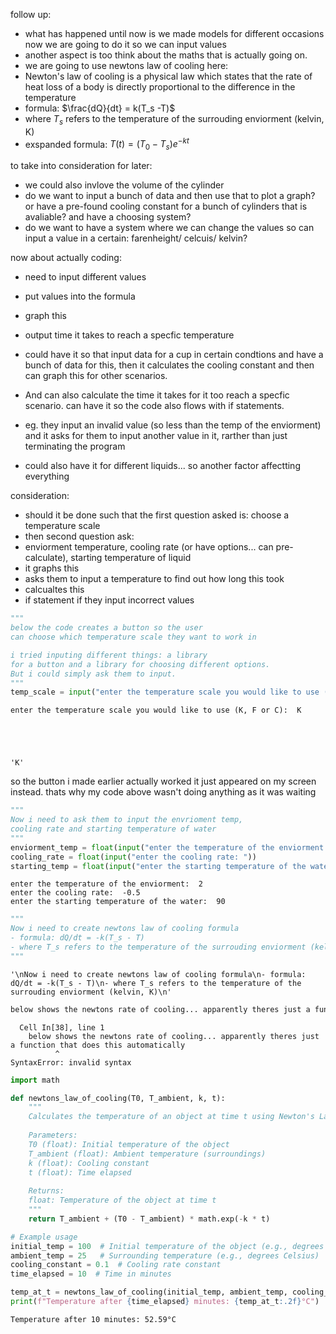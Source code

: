 follow up:
- what has happened until now is we made models for different occasions now we are going to do it so we can input values
- another aspect is too think about the maths that is actually going on.
- we are going to use newtons law of cooling here:
- Newton's law of cooling is a physical law which states that the rate of heat loss of a body is directly proportional to the difference in the temperature
- formula: $\frac{dQ}{dt} = k(T_s -T)$
- where $T_s$ refers to the temperature of the surrouding enviorment (kelvin, K)
- exspanded formula: $T(t) = (T_0 - T_s)e^{-kt}$ 

to take into consideration for later:
- we could also invlove the volume of the cylinder
- do we want to input a bunch of data and then use that to plot a graph? or have a pre-found cooling constant for a bunch of cylinders that is avaliable? and have a choosing system?
- do we want to have a system where we can change the values so can input a value in a certain: farenheight/ celcuis/ kelvin?

now about actually coding:
- need to input different values
- put values into the formula
- graph this
- output time it takes to reach a specfic temperature

- could have it so that input data for a cup in certain condtions and have a bunch of data for this, then it calculates the cooling constant and then can graph this for other scenarios.
- And can also calculate the time it takes for it too reach a specfic scenario. can have it so the code also flows with if statements.
- eg. they input an invalid value (so less than the temp of the enviorment) and it asks for them to input another value in it, rarther than just terminating the program
- could also have it for different liquids... so another factor affectting everything

consideration:
- should it be done such that the first question asked is: choose a temperature scale
- then second question ask:
- enviorment temperature, cooling rate (or have options... can pre-calculate), starting temperature of liquid
- it graphs this
- asks them to input a temperature to find out how long this took
- calcualtes this
- if statement if they input incorrect values


```python
"""
below the code creates a button so the user
can choose which temperature scale they want to work in

i tried inputing different things: a library
for a button and a library for choosing different options.
But i could simply ask them to input.
"""
temp_scale = input("enter the temperature scale you would like to use (K, F or C): ")
```

    enter the temperature scale you would like to use (K, F or C):  K
    




    'K'



so the button i made earlier actually worked it just appeared on my screen instead. thats why my code above wasn't doing anything as it was waiting


```python
"""
Now i need to ask them to input the envrioment temp, 
cooling rate and starting temperature of water
"""
enviorment_temp = float(input("enter the temperature of the enviorment: "))
cooling_rate = float(input("enter the cooling rate: "))
starting_temp = float(input("enter the starting temperature of the water: "))
```

    enter the temperature of the enviorment:  2
    enter the cooling rate:  -0.5
    enter the starting temperature of the water:  90
    


```python
"""
Now i need to create newtons law of cooling formula
- formula: dQ/dt = -k(T_s - T)
- where T_s refers to the temperature of the surrouding enviorment (kelvin, K)
"""
```




    '\nNow i need to create newtons law of cooling formula\n- formula: dQ/dt = -k(T_s - T)\n- where T_s refers to the temperature of the surrouding enviorment (kelvin, K)\n'




```python
below shows the newtons rate of cooling... apparently theres just a function that does this automatically
```


      Cell In[38], line 1
        below shows the newtons rate of cooling... apparently theres just a function that does this automatically
              ^
    SyntaxError: invalid syntax
    



```python
import math

def newtons_law_of_cooling(T0, T_ambient, k, t):
    """
    Calculates the temperature of an object at time t using Newton's Law of Cooling.
    
    Parameters:
    T0 (float): Initial temperature of the object
    T_ambient (float): Ambient temperature (surroundings)
    k (float): Cooling constant
    t (float): Time elapsed
    
    Returns:
    float: Temperature of the object at time t
    """
    return T_ambient + (T0 - T_ambient) * math.exp(-k * t)

# Example usage
initial_temp = 100  # Initial temperature of the object (e.g., degrees Celsius)
ambient_temp = 25   # Surrounding temperature (e.g., degrees Celsius)
cooling_constant = 0.1  # Cooling rate constant
time_elapsed = 10  # Time in minutes

temp_at_t = newtons_law_of_cooling(initial_temp, ambient_temp, cooling_constant, time_elapsed)
print(f"Temperature after {time_elapsed} minutes: {temp_at_t:.2f}°C")
```

    Temperature after 10 minutes: 52.59°C
    


```python

```
